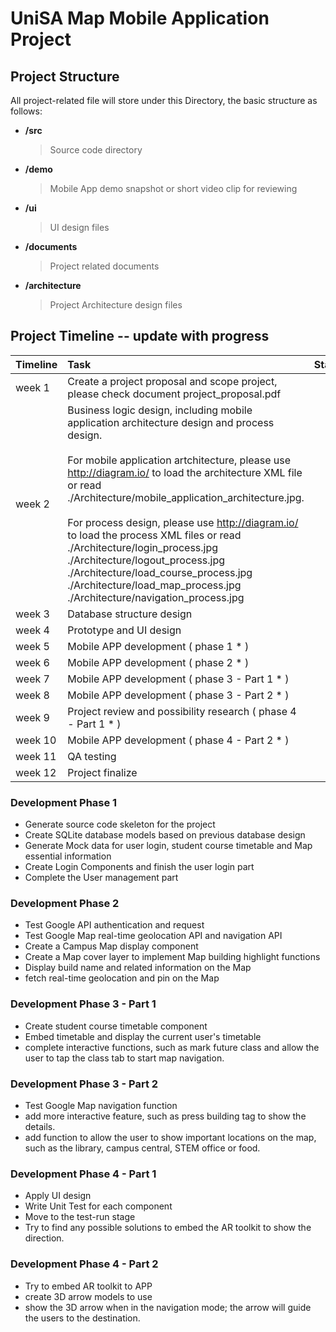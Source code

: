 # UniSA Map Mobile Application Project

## Project Structure

All project-related file will store under this Directory, the basic structure as follows:

- **/src**
  >Source code directory

- **/demo**
  >Mobile App demo snapshot or short video clip for reviewing

- **/ui**
  >UI design files

- **/documents**
  >Project related documents

- **/architecture**
  >Project Architecture design files

## Project Timeline -- update with progress

| Timeline| Task| Status|
| ------------- |:-------------| -----:|
| week 1| Create a project proposal and scope project, please check document project_proposal.pdf | &check;|
| week 2 |Business logic design, including mobile application architecture design and process design. <br><br>For mobile application artchitecture, please use http://diagram.io/ to load the architecture XML file or read ./Architecture/mobile_application_architecture.jpg.<br><br> For process design, please use http://diagram.io/ to load the process XML files or read <br> ./Architecture/login_process.jpg <br> ./Architecture/logout_process.jpg <br> ./Architecture/load_course_process.jpg <br> ./Architecture/load_map_process.jpg <br> ./Architecture/navigation_process.jpg|&check; |
| week 3 |Database structure design|&cross; |
| week 4 |Prototype and UI design|&cross; |
| week 5 |Mobile APP development ( phase 1 * ) |&cross; |
| week 6 |Mobile APP development ( phase 2 * )|&cross; |
| week 7 |Mobile APP development ( phase 3 - Part 1 * )|&cross; |
| week 8 |Mobile APP development ( phase 3 - Part 2 * )|&cross; |
| week 9 |Project review and possibility research ( phase 4 - Part 1 * )|&cross; |
| week 10|Mobile APP development ( phase 4 - Part 2 * )|&cross; |
| week 11|QA testing|&cross; |
| week 12|Project finalize|&cross; |

### Development Phase 1

- Generate source code skeleton for the project
- Create SQLite database models based on previous database design
- Generate Mock data for user login, student course timetable and Map essential information
- Create Login Components and finish the user login part
- Complete the User management part
  
### Development Phase 2

- Test Google API authentication and request
- Test Google Map real-time geolocation API and navigation API
- Create a Campus Map display component 
- Create a Map cover layer to implement Map building highlight functions
- Display build name and related information on the Map
- fetch real-time geolocation and pin on the Map

### Development Phase 3 - Part 1

- Create student course timetable component
- Embed timetable and display the current user's timetable 
- complete interactive functions, such as mark future class and allow the user to tap the class tab to start map navigation.

### Development Phase 3 - Part 2

- Test Google Map navigation function 
- add more interactive feature, such as press building tag to show the details.
- add function to allow the user to show important locations on the map, such as the library, campus central, STEM office or food.

### Development Phase 4 - Part 1

- Apply UI design
- Write Unit Test for each component
- Move to the test-run stage
- Try to find any possible solutions to embed the AR toolkit to show the direction.

### Development Phase 4 - Part 2

- Try to embed AR toolkit to APP
- create 3D arrow models to use
- show the 3D arrow when in the navigation mode; the arrow will guide the users to the destination.